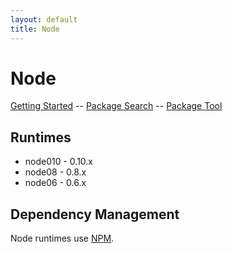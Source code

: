 ```yaml
---
layout: default
title: Node
---
```


# Node

[Getting Started][getting-started] -- [Package Search][npm] -- [Package Tool][npm-docs]

## Runtimes

  * node010 - 0.10.x
  * node08 - 0.8.x
  * node06 - 0.6.x

## Dependency Management

Node runtimes use [NPM][npm].

[getting-started]: /docs/node/getting-started/
[npm]: https://npmjs.org/
[npm-docs]: https://npmjs.org/doc/
